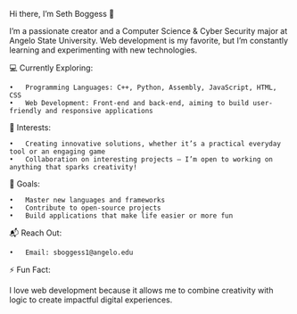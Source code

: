 Hi there, I’m Seth Boggess 👋

I’m a passionate creator and a Computer Science & Cyber Security major at Angelo State University. Web development is my favorite, but I’m constantly learning and experimenting with new technologies.

💻 Currently Exploring:

	•	Programming Languages: C++, Python, Assembly, JavaScript, HTML, CSS
	•	Web Development: Front-end and back-end, aiming to build user-friendly and responsive applications

🎯 Interests:

	•	Creating innovative solutions, whether it’s a practical everyday tool or an engaging game
	•	Collaboration on interesting projects — I’m open to working on anything that sparks creativity!

🌱 Goals:

	•	Master new languages and frameworks
	•	Contribute to open-source projects
	•	Build applications that make life easier or more fun

📬 Reach Out:

	•	Email: sboggess1@angelo.edu

⚡ Fun Fact:

I love web development because it allows me to combine creativity with logic to create impactful digital experiences.

<!---
Seth715/Seth715 is a ✨ special ✨ repository because its `README.md` (this file) appears on your GitHub profile.
You can click the Preview link to take a look at your changes.
--->
